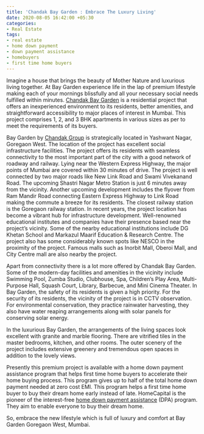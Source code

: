 ```yaml
---
title: 'Chandak Bay Garden : Embrace The Luxury Living'
date: 2020-08-05 16:42:00 +05:30
categories:
- Real Estate
tags:
- real estate
- home down payment
- down payment assistance
- homebuyers
- first time home buyers
---
```




Imagine a house that brings the beauty of Mother Nature and luxurious living together. At Bay Garden experience life in the lap of premium lifestyle making each of your mornings blissfully and all your necessary social needs fulfilled within minutes. [Chandak Bay Garden](https://homecapital.in/project/242/bay-garden) is a residential project that offers an inexperienced environment to its residents, better amenities, and straightforward accessibility to major places of interest in Mumbai. This project comprises 1, 2, and 3 BHK apartments in various sizes as per to meet the requirements of its buyers. 

Bay Garden by [Chandak Group](https://homecapital.in/offering/developer/chandak) is strategically located in Yashwant Nagar, Goregaon West. The location of the project has excellent social infrastructure facilities. The project offers its residents with seamless connectivity to the most important part of the city with a good network of roadway and railway. Lying near the Western Express Highway, the major points of Mumbai are covered within 30 minutes of drive. The project is well connected by two major roads like New Link Road and Swami Vivekanand Road. The upcoming Shastri Nagar Metro Station is just 6 minutes away from the vicinity. Another upcoming development includes the flyover from Ram Mandir Road connecting Eastern Express Highway to Link Road making the commute a breeze for its residents. The closest railway station is the Goregaon railway station. In recent years, the project location has become a vibrant hub for infrastructure development. Well-renowned educational institutes and companies have their presence based near the project’s vicinity. Some of the nearby educational institutions include DG Khetan School and Markazul Maarif Education & Research Centre. The project also has some considerably known spots like NESCO in the proximity of the project. Famous malls such as Inorbit Mall, Oberoi Mall, and City Centre mall are also nearby the project. 

Apart from connectivity there is a lot more offered by Chandak Bay Garden. Some of the modern-day facilities and amenities in the vicinity include Swimming Pool, Zumba Studio, Clubhouse, Spa, Children’s Play Area, Multi-Purpose Hall, Squash Court, Library, Barbecue, and Mini Cinema Theater. In Bay Garden, the safety of its residents is given a high priority. For the security of its residents, the vicinity of the project is in CCTV observation. For environmental conservation, they practice rainwater harvesting, they also have water reaping arrangements along with solar panels for conserving solar energy. 

In the luxurious Bay Garden, the arrangements of the living spaces look excellent with granite and marble flooring. There are vitrified tiles in the master bedrooms, kitchen, and other rooms. The outer scenery of the project includes extensive greenery and tremendous open spaces in addition to the lovely views. 



Presently this premium project is available with a home down payment assistance program that helps first time home buyers to accelerate their home buying process. This program gives up to half of the total home down payment needed at zero cost EMI. This program helps a first time home buyer to buy their dream home early instead of late. HomeCapital is the pioneer of the interest-free [home down payment assistance](https://homecapital.in/program) (DPA) program. They aim to enable everyone to buy their dream home.

So, embrace the new lifestyle which is full of luxury and comfort at Bay Garden Goregaon West, Mumbai.
